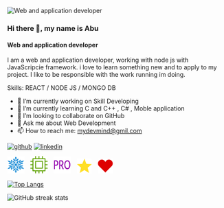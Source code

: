 ![Web and application developer ](https://document-export.canva.com/A7Vpw/DAFhsQA7Vpw/1/thumbnail/0001.png?X-Amz-Algorithm=AWS4-HMAC-SHA256&X-Amz-Credential=AKIAQYCGKMUHWDTJW6UD%2F20230501%2Fus-east-1%2Fs3%2Faws4_request&X-Amz-Date=20230501T024905Z&X-Amz-Expires=57549&X-Amz-Signature=01c5db3907128e4519d442a5a913a7e83a72f6be12d5f37f588492c066c70930&X-Amz-SignedHeaders=host&response-expires=Mon%2C%2001%20May%202023%2018%3A48%3A14%20GMT)
### Hi there 👋, my name is Abu
#### Web and application developer 

I am a web and application developer, working with node js with JavaScripcie framework. i love to learn something new and to apply to my project. I like to be responsible with the work running im doing. 

Skills:  REACT / NODE JS / MONGO DB 

- 🔭 I’m currently working on Skill Developing  
- 🌱 I’m currently learning C and C++ , C# , Moble application  
- 👯 I’m looking to collaborate on GitHub  
- 💬 Ask me about Web Development  
- 📫 How to reach me: mydevmind@gmil.com 


[<img src='https://cdn.jsdelivr.net/npm/simple-icons@3.0.1/icons/github.svg' alt='github' height='40'>](https://github.com/Dev-Abu)  [<img src='https://cdn.jsdelivr.net/npm/simple-icons@3.0.1/icons/linkedin.svg' alt='linkedin' height='40'>](https://www.linkedin.com/in/abusayam/)  

<a href='https://archiveprogram.github.com/'><img src='https://raw.githubusercontent.com/acervenky/animated-github-badges/master/assets/acbadge.gif' width='40' height='40'></a> <a href='https://docs.github.com/en/developers'><img src='https://raw.githubusercontent.com/acervenky/animated-github-badges/master/assets/devbadge.gif' width='40' height='40'></a> <a href='https://github.com/pricing'><img src='https://raw.githubusercontent.com/acervenky/animated-github-badges/master/assets/pro.gif' width='40' height='40'></a> <a href='https://stars.github.com/'><img src='https://raw.githubusercontent.com/acervenky/animated-github-badges/master/assets/starbadge.gif' width='35' height='35'></a> <a href='https://docs.github.com/en/github/supporting-the-open-source-community-with-github-sponsors'><img src='https://raw.githubusercontent.com/acervenky/animated-github-badges/master/assets/sponsorbadge.gif' width='35' height='35'></a> 

[![Top Langs](https://github-readme-stats.vercel.app/api/top-langs/?username=Dev-Abu)](https://github.com/anuraghazra/github-readme-stats)

![GitHub streak stats](https://streak-stats.demolab.com/?user=Dev-Abu)  

